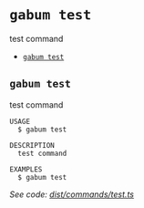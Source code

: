 `gabum test`
============

test command

* [`gabum test`](#gabum-test)

## `gabum test`

test command

```
USAGE
  $ gabum test

DESCRIPTION
  test command

EXAMPLES
  $ gabum test
```

_See code: [dist/commands/test.ts](https://github.com/Galitan-dev/Gabum/blob/v1.6.5/dist/commands/test.ts)_
